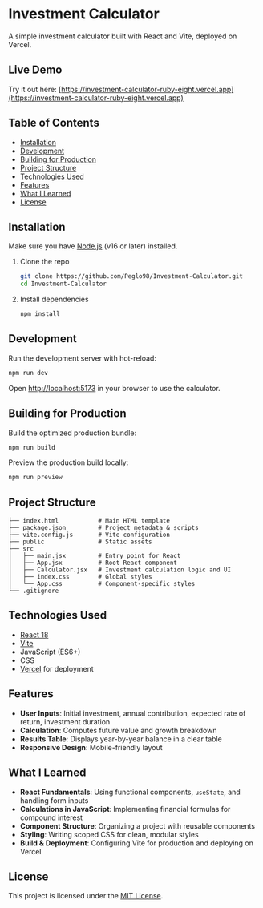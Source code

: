 # Investment Calculator

A simple investment calculator built with React and Vite, deployed on Vercel.

## Live Demo

Try it out here: [https://investment-calculator-ruby-eight.vercel.app](https://investment-calculator-ruby-eight.vercel.app)

## Table of Contents

- [Installation](#installation)  
- [Development](#development)  
- [Building for Production](#building-for-production)  
- [Project Structure](#project-structure)  
- [Technologies Used](#technologies-used)  
- [Features](#features)  
- [What I Learned](#what-i-learned)  
- [License](#license)  

## Installation

Make sure you have [Node.js](https://nodejs.org/) (v16 or later) installed.

1. Clone the repo  
   ```bash
   git clone https://github.com/Peglo98/Investment-Calculator.git
   cd Investment-Calculator
   ```
2. Install dependencies  
   ```bash
   npm install
   ```

## Development

Run the development server with hot-reload:

```bash
npm run dev
```

Open [http://localhost:5173](http://localhost:5173) in your browser to use the calculator.

## Building for Production

Build the optimized production bundle:

```bash
npm run build
```

Preview the production build locally:

```bash
npm run preview
```

## Project Structure

```
├── index.html           # Main HTML template
├── package.json         # Project metadata & scripts
├── vite.config.js       # Vite configuration
├── public               # Static assets
├── src
│   ├── main.jsx         # Entry point for React
│   ├── App.jsx          # Root React component
│   ├── Calculator.jsx   # Investment calculation logic and UI
│   ├── index.css        # Global styles
│   └── App.css          # Component-specific styles
└── .gitignore
```

## Technologies Used

- [React 18](https://reactjs.org)  
- [Vite](https://vitejs.dev)  
- JavaScript (ES6+)  
- CSS  
- [Vercel](https://vercel.com) for deployment  

## Features

- **User Inputs**: Initial investment, annual contribution, expected rate of return, investment duration  
- **Calculation**: Computes future value and growth breakdown  
- **Results Table**: Displays year-by-year balance in a clear table  
- **Responsive Design**: Mobile-friendly layout  

## What I Learned

- **React Fundamentals**: Using functional components, `useState`, and handling form inputs  
- **Calculations in JavaScript**: Implementing financial formulas for compound interest  
- **Component Structure**: Organizing a project with reusable components  
- **Styling**: Writing scoped CSS for clean, modular styles  
- **Build & Deployment**: Configuring Vite for production and deploying on Vercel  

## License

This project is licensed under the [MIT License](LICENSE).
